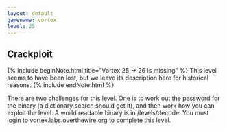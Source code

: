 ```yaml
---
layout: default
gamename: vortex
level: 25
---
```

Crackploit
----------
{% include beginNote.html title="Vortex 25 &rarr; 26 is missing" %}
This level seems to have been lost, but we leave its description
here for historical reasons.
{% include endNote.html %}

There are two challenges for this level. One is to work out the
password for the binary (a dictionary search should get it), and
then work how you can exploit the level. A world readable binary is
in /levels/decode. You must login to [vortex.labs.overthewire.org][]
to complete this level.

[vortex.labs.overthewire.org]: ssh://vortex.labs.overthewire.org
